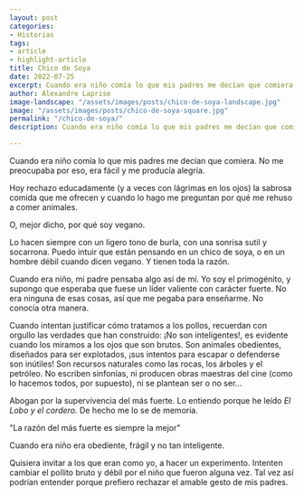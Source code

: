 ```yaml
---
layout: post
categories:
- Historias
tags:
- article
- highlight-article
title: Chico de Soya
date: 2022-07-25
excerpt: Cuando era niño comía lo que mis padres me decían que comiera. No me preocupaba por eso, era fácil y me producía alegría...
author: Alexandre Laprise
image-landscape: "/assets/images/posts/chico-de-soya-landscape.jpg"
image: "/assets/images/posts/chico-de-soya-square.jpg"
permalink: "/chico-de-soya/"
description: Cuando era niño comía lo que mis padres me decían que comiera. No me preocupaba por eso, era fácil y me producía alegría...

---
```

Cuando era niño comía lo que mis padres me decían que comiera. No me preocupaba por eso, era fácil y me producía alegría.

Hoy rechazo educadamente (y a veces con lágrimas en los ojos) la sabrosa comida que me ofrecen y cuando lo hago me preguntan por qué me rehuso a comer animales.

O, mejor dicho, por qué soy vegano.

Lo hacen siempre con un ligero tono de burla, con una sonrisa sutil y socarrona. Puedo intuir que están pensando en un chico de soya, o en un hombre débil cuando dicen vegano. Y tienen toda la razón.

Cuando era niño, mi padre pensaba algo así de mí. Yo soy el primogénito, y supongo que esperaba que fuese un líder valiente con carácter fuerte. No era ninguna de esas cosas, así que me pegaba para enseñarme. No conocía otra manera.

Cuando intentan justificar cómo tratamos a los pollos, recuerdan con orgullo las verdades que han construido: ¡No son inteligentes!, es evidente cuando los miramos a los ojos que son brutos. Son animales obedientes, diseñados para ser explotados, ¡sus intentos para escapar o defenderse son inútiles! Son recursos naturales como las rocas, los árboles y el petróleo. No escriben sinfonías, ni producen obras maestras del cine (como lo hacemos todos, por supuesto), ni se plantean ser o no ser...

Abogan por la supervivencia del más fuerte. Lo entiendo porque he leído _El Lobo y el cordero._ De hecho me lo se de memoria.

"La razón del más fuerte es siempre la mejor"

Cuando era niño era obediente, frágil y no tan inteligente.

Quisiera invitar a los que eran como yo, a hacer un experimento. Intenten cambiar el pollito bruto y débil por el niño que fueron alguna vez. Tal vez así podrían entender porque prefiero rechazar el amable gesto de mis padres.
